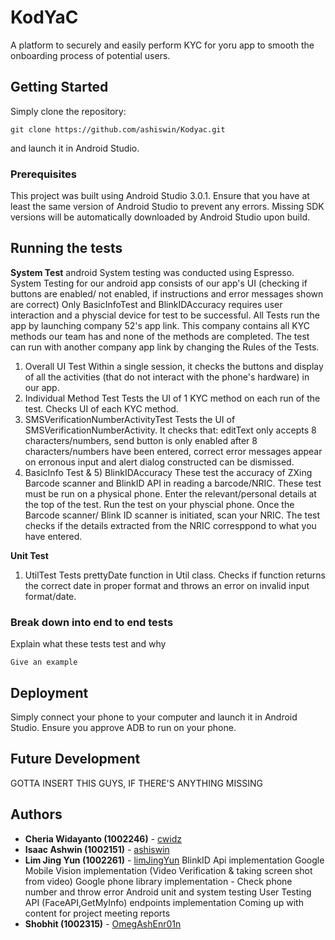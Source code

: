 # KodYaC

A platform to securely and easily perform KYC for yoru app to smooth the onboarding process of potential users.

## Getting Started

Simply clone the repository:

```
git clone https://github.com/ashiswin/Kodyac.git
```

and launch it in Android Studio.

### Prerequisites

This project was built using Android Studio 3.0.1. Ensure that you have at least the same version of Android Studio to prevent any errors.
Missing SDK versions will be automatically downloaded by Android Studio upon build.

## Running the tests

**System Test**
android System testing was conducted using Espresso. System Testing for our android app consists of our app's UI (checking if buttons are enabled/ not enabled, if instructions and error messages shown are correct)
Only BasicInfoTest and BlinkIDAccuracy requires user interaction and a physcial device for test to be successful.
All Tests run the app by launching company 52's app link. This company contains all KYC methods our team has and none of the methods are completed. The test can run with another company app link by changing the Rules of the Tests. 

1) Overall UI Test
Within a single session, it checks the buttons and display of all the activities (that do not interact with the phone's hardware) in our app.
2) Individual Method Test
Tests the UI of 1 KYC method on each run of the test. Checks UI of each KYC method.
3) SMSVerificationNumberActivityTest
Tests the UI of SMSVerificationNumberActivity. It checks that: editText only accepts 8 characters/numbers, send button is only enabled after 8 characters/numbers have been entered, correct error messages appear on erronous input and alert dialog constructed can be dismissed.
4) BasicInfo Test & 5) BlinkIDAccuracy
These test the accuracy of ZXing Barcode scanner and BlinkID API in reading a barcode/NRIC. These test must be run on a physical phone. Enter the relevant/personal details at the top of the test. Run the test on your physcial phone. Once the Barcode scanner/ Blink ID scanner is initiated, scan your NRIC. The test checks if the details extracted from the NRIC corresppond to what you have entered. 

**Unit Test**
1) UtilTest
Tests prettyDate function in Util class. Checks if function returns the correct date in proper format and throws an error on invalid input format/date.

### Break down into end to end tests

Explain what these tests test and why

```
Give an example
```

## Deployment

Simply connect your phone to your computer and launch it in Android Studio. Ensure you approve ADB to run on your phone.

## Future Development

GOTTA INSERT THIS GUYS, IF THERE'S ANYTHING MISSING

## Authors

* **Cheria Widayanto (1002246)** - [cwidz](https://github.com/cwidz)
* **Isaac Ashwin (1002151)** - [ashiswin](https://github.com/ashiswin)
* **Lim Jing Yun (1002261)** - [limJingYun](https://github.com/limJingYun)
    BlinkID Api implementation
    Google Mobile Vision implementation (Video Verification & taking screen shot from video)
    Google phone library implementation - Check phone number and throw error
    Android unit and system testing
    User Testing
    API (FaceAPI,GetMyInfo) endpoints implementation 
    Coming up with content for project meeting reports
* **Shobhit (1002315)** - [OmegAshEnr01n](https://github.com/OmegAshEnr01n)
